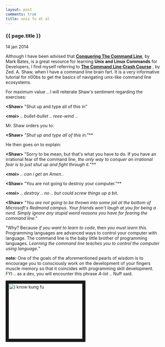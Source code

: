 ```yaml
---
layout: post
comments: true
title: unix fu et al
---
```


<h3>{{ page.title }}</h3>

<p class="meta">14 jan 2014</p>

Although I have been advised that 
[**Conquering The Command Line**](http://conqueringthecommandline.com/book/basics#chapter-basics), by Mark Bates, is a great resource for learning **Unix and Linux Commands** for Developers, I find myself referring to
[**The Command Line Crash Course**](http://cli.learncodethehardway.org/book/)
, by Zed. A. Shaw, when I have a command line brain fart. It is a very informative tutorial for n00bs to get the basics of navigating unix-like command line ecosystems. 

For maximum value .. I will reiterate Shaw\'s sentiment regarding the exercises:

**\<Shaw>** \"Shut up and type all of this in\"

**\<moi>** _.. bullet-bullet .. reee-wind_ .. 

Mr. Shaw orders you to:

**\<Shaw>** _\"Shut up and type all of this in.\"_**

He then goes on to explain:

**\<Shaw>** \"Sorry to be mean, but that\'s what you have to do. If you have an irrational fear of the command line, _the only way to conquer an irrational fear is to just shut up and fight through it._\"** 

**\<moi>** _.. can i get an Amen_..

**\<Shaw>** \"You are not going to destroy your computer.\"** 

**\<moi>** _.. destroy .. no .. but could screw things up a bit._

**\<Shaw>** _\"You are not going to be thrown into some jail at the bottom of Microsoft\'s Redmond campus. Your friends won\'t laugh at you for being a nerd. Simply ignore any stupid weird reasons you have for fearing the command line.\"_

\"Why? Because _if you want to learn to code_, then _you must learn this_. Programming languages are advanced ways to control your computer with language. The command line is the baby little brother of programming languages. _Learning the command line teaches you to control the computer using language._\"

**note:** One of the goals of the aforementioned pearls of wisdom is to encourage you to consciously work on the development of your fingers muscle memory so that it coincides with programming skill development. FYI .. as a dev, you will encounter this phrase *A-lot* .. Nuff said.

<a href="http://www.youtube.com/watch?feature=player_embedded&v=6vMO3XmNXe4
" target="_blank"><img src="http://img.youtube.com/vi/6vMO3XmNXe4/0.jpg" 
alt="i know kung fu" width="240" height="180" border="10" /></a>

<!-- 
- cheatsheet summary based on ruby book chapter and old unix guide
- put links here 
-->